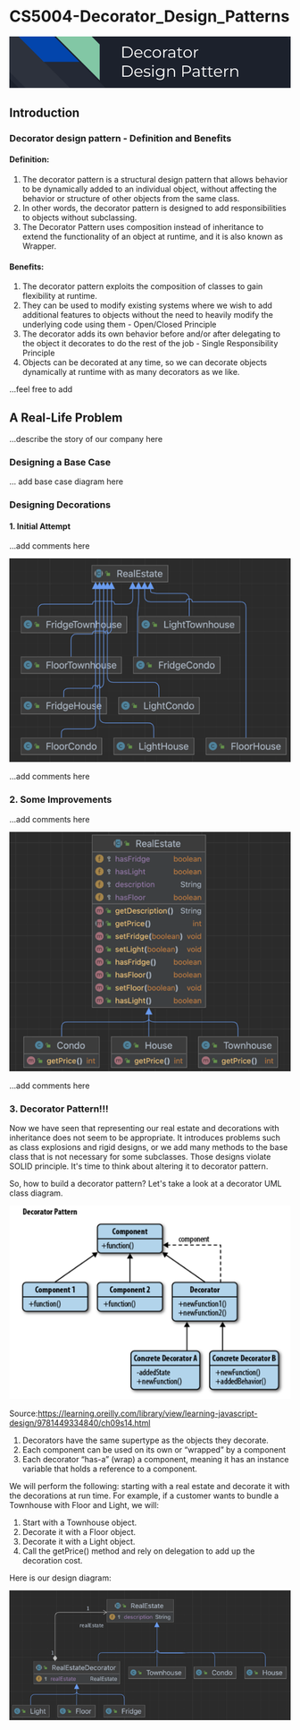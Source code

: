 # CS5004-Decorator_Design_Patterns
![img.png](src/images/Header.png)

## **Introduction**

### Decorator design pattern - Definition and Benefits

#### Definition:

1. The decorator pattern is a structural design pattern that allows behavior to be dynamically added to an individual object, without affecting the behavior or structure of other objects from the same class.
2. In other words, the decorator pattern is designed to add responsibilities to objects without subclassing.
3. The Decorator Pattern uses composition instead of inheritance to extend the functionality of an object at runtime, and it is also known as Wrapper.

#### Benefits:

1. The decorator pattern exploits the composition of classes to gain flexibility at runtime.
2. They can be used to modify existing systems where we wish to add additional features to objects without the need to heavily modify the underlying code using them - Open/Closed Principle
3. The decorator adds its own behavior before and/or after delegating to the object it decorates to do the rest of the job - Single Responsibility Principle
4. Objects can be decorated at any time, so we can decorate objects dynamically at runtime with as many decorators as we like.

...feel free to add

## A Real-Life Problem

...describe the story of our company here

### Designing a Base Case

...
add base case diagram here

### Designing Decorations

#### **1. Initial Attempt**
...add comments here

![img_1.png](src/images/Initial%20Attempt.png)

...add comments here

### **2. Some Improvements**
...add comments here

![img.png](src/images/img.png)

...add comments here

### **3. Decorator Pattern!!!**
Now we have seen that representing our real estate and decorations with inheritance does not seem to be appropriate.
It introduces problems such as class explosions and rigid designs, or we add many methods to the base class that is
not necessary for some subclasses. Those designs violate SOLID principle. It's time to think about altering it to
decorator pattern.

So, how to build a decorator pattern? Let's take a look at a decorator UML class diagram.

![img.png](src/images/decorator%20pattern.png)

Source:https://learning.oreilly.com/library/view/learning-javascript-design/9781449334840/ch09s14.html

1. Decorators have the same supertype as the objects they decorate.
2. Each component can be used on its own or “wrapped” by a component
3. Each decorator “has-a” (wrap) a component, meaning it has an instance variable that holds a reference to a component.

We will perform the following: starting with a real estate and decorate it with the decorations at run time.
For example, if a customer wants to bundle a Townhouse with Floor and Light, we will:

1. Start with a Townhouse object.
2. Decorate it with a Floor object.
3. Decorate it with a Light object.
4. Call the getPrice() method and rely on delegation to add up the decoration cost.

Here is our design diagram:

![img.png](src/images/decorator.png)




